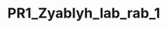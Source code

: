 # PR1_Zyablyh_lab_rab_1
<!DOCTYPE HTML>
<html>
<head>
<title>Задача 1_1</title>
</head>
<body>
<script>
var a;var b; var c; 
var a=prompt("a?","");
var b=prompt("b?","");
var c=prompt("c?","");
   if (a >= b && a < c) {
alert ('неравенство a<b<c не выполняется' );
} 
   else if (a < b && a <= c && b >= c) {
alert( 'неравенство a<b<c не выполняется' );
}
   else if (a >= b && a >= c && b < c) {
alert( 'неравенство a<b<c не выполняется'); 
}
   else if (a >= b && a >= c && b >= c) {
alert('неравенство a<b<c не выполняется');
}
   else if (a < b && a >= c && b > c){
alert( 'неравенство a<b<c не выполняется ');
}
   else{
alert('неравенство a<b<c  выполняется ');
}
</script>
</body>
</html>
